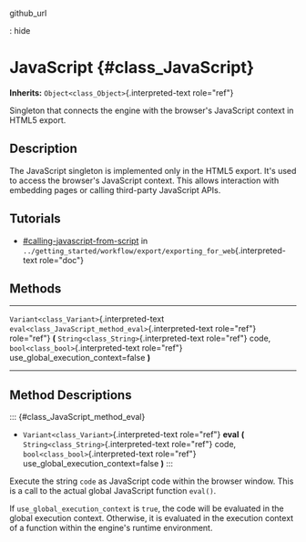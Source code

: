 github\_url

:   hide

JavaScript {#class_JavaScript}
==========

**Inherits:** `Object<class_Object>`{.interpreted-text role="ref"}

Singleton that connects the engine with the browser\'s JavaScript
context in HTML5 export.

Description
-----------

The JavaScript singleton is implemented only in the HTML5 export. It\'s
used to access the browser\'s JavaScript context. This allows
interaction with embedding pages or calling third-party JavaScript APIs.

Tutorials
---------

-   [\#calling-javascript-from-script](../getting_started/workflow/export/exporting_for_web.html#calling-javascript-from-script)
    in
    `../getting_started/workflow/export/exporting_for_web`{.interpreted-text
    role="doc"}

Methods
-------

  -------------------------------------------- ----------------------------------------------------------
  `Variant<class_Variant>`{.interpreted-text   `eval<class_JavaScript_method_eval>`{.interpreted-text
  role="ref"}                                  role="ref"} **(** `String<class_String>`{.interpreted-text
                                               role="ref"} code, `bool<class_bool>`{.interpreted-text
                                               role="ref"} use\_global\_execution\_context=false **)**

  -------------------------------------------- ----------------------------------------------------------

Method Descriptions
-------------------

::: {#class_JavaScript_method_eval}
-   `Variant<class_Variant>`{.interpreted-text role="ref"} **eval**
    **(** `String<class_String>`{.interpreted-text role="ref"} code,
    `bool<class_bool>`{.interpreted-text role="ref"}
    use\_global\_execution\_context=false **)**
:::

Execute the string `code` as JavaScript code within the browser window.
This is a call to the actual global JavaScript function `eval()`.

If `use_global_execution_context` is `true`, the code will be evaluated
in the global execution context. Otherwise, it is evaluated in the
execution context of a function within the engine\'s runtime
environment.
